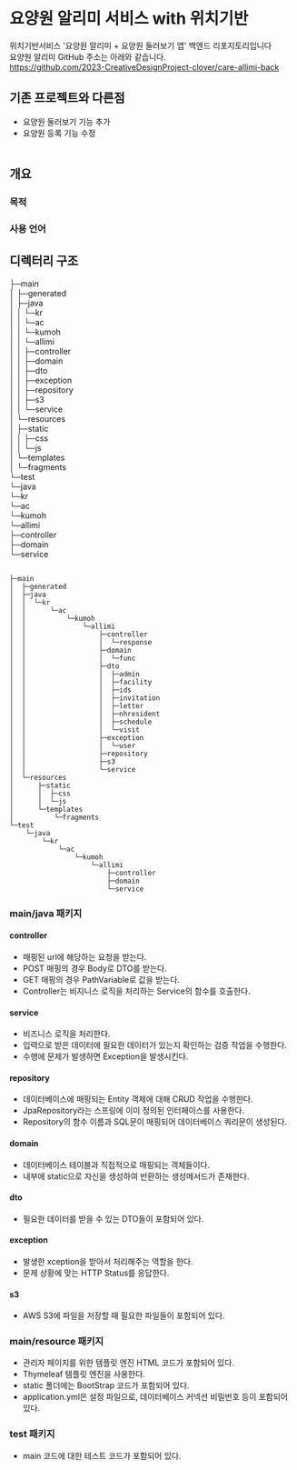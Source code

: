 # 요양원 알리미 서비스 with 위치기반

위치기반서비스 '요양원 알리미 + 요양원 둘러보기 앱' 백엔드 리포지토리입니다<br/>
요양원 알리미 GitHub 주소는 아래와 같습니다.<br/>
https://github.com/2023-CreativeDesignProject-clover/care-allimi-back <br/>

## 기존 프로젝트와 다른점
- 요양원 둘러보기 기능 추가
- 요양원 등록 기능 수정
<br/><br/>

## 개요
### 목적


### 사용 언어


## 디렉터리 구조
├─main<br/>
│  ├─generated<br/>
│  ├─java<br/>
│  │  └─kr<br/>
│  │      └─ac<br/>
│  │          └─kumoh<br/>
│  │              └─allimi<br/>
│  │                  ├─controller<br/>
│  │                  ├─domain<br/>
│  │                  ├─dto<br/>
│  │                  ├─exception<br/>
│  │                  ├─repository<br/>
│  │                  ├─s3<br/>
│  │                  └─service<br/>
│  └─resources<br/>
│      ├─static<br/>
│      │  ├─css<br/>
│      │  └─js<br/>
│      └─templates<br/>
│          └─fragments<br/>
└─test<br/>
    └─java<br/>
        └─kr<br/>
            └─ac<br/>
                └─kumoh<br/>
                    └─allimi<br/>
                        ├─controller<br/>
                        ├─domain<br/>
                        └─service<br/>
```

├─main
│  ├─generated
│  ├─java
│  │  └─kr
│  │      └─ac
│  │          └─kumoh
│  │              └─allimi
│  │                  ├─controller
│  │                  │  └─response
│  │                  ├─domain
│  │                  │  └─func
│  │                  ├─dto
│  │                  │  ├─admin
│  │                  │  ├─facility
│  │                  │  ├─ids
│  │                  │  ├─invitation
│  │                  │  ├─letter
│  │                  │  ├─nhresident
│  │                  │  ├─schedule
│  │                  │  └─visit
│  │                  ├─exception
│  │                  │  └─user
│  │                  ├─repository
│  │                  ├─s3
│  │                  └─service
│  └─resources
│      ├─static
│      │  ├─css
│      │  └─js
│      └─templates
│          └─fragments
└─test
    └─java
        └─kr
            └─ac
                └─kumoh
                    └─allimi
                        ├─controller
                        ├─domain
                        └─service

```

### main/java 패키지
#### controller
- 매핑된 url에 해당하는 요청을 받는다.
- POST 매핑의 경우 Body로 DTO를 받는다.
- GET 매핑의 경우 PathVariable로 값을 받는다.
- Controller는 비지니스 로직을 처리하는 Service의 함수를 호출한다. 

#### service
- 비즈니스 로직을 처리한다.
- 입력으로 받은 데이터에 필요한 데이터가 있는지 확인하는 검증 작업을 수행한다.
- 수행에 문제가 발생하면 Exception을 발생시킨다.

#### repository
- 데이터베이스에 매핑되는 Entity 객체에 대해 CRUD 작업을 수행한다. 
- JpaRepository라는 스프링에 이미 정의된 인터페이스를 사용한다.
- Repository의 함수 이름과 SQL문이 매핑되어 데이터베이스 쿼리문이 생성된다.

#### domain
- 데이터베이스 테이블과 직접적으로 매핑되는 객체들이다.
- 내부에 static으로 자신을 생성하여 반환하는 생성메서드가 존재한다.

#### dto
- 필요한 데이터를 받을 수 있는 DTO들이 포함되어 있다. 

#### exception
- 발생한 xception을 받아서 처리해주는 역할을 한다.
- 문제 상황에 맞는 HTTP Status를 응답한다.

#### s3
- AWS S3에 파일을 저장할 때 필요한 파일들이 포함되어 있다.

### main/resource 패키지
- 관리자 페이지를 위한 템플릿 엔진 HTML 코드가 포함되어 있다.
- Thymeleaf 템플릿 엔진을 사용한다.
- static 폴더에는 BootStrap 코드가 포함되어 있다.
- application.yml은 설정 파일으로, 데이터베이스 커넥션 비밀번호 등이 포함되어 있다.

### test 패키지
- main 코드에 대한 테스트 코드가 포함되어 있다.


